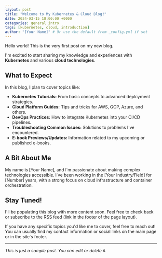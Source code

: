 ```yaml
---
layout: post
title: "Welcome to My Kubernetes & Cloud Blog!"
date: 2024-03-15 10:00:00 +0000
categories: general intro
tags: [kubernetes, cloud, introduction]
author: "[Your Name]" # Or use the default from _config.yml if set
---
```


Hello world! This is the very first post on my new blog.

I'm excited to start sharing my knowledge and experiences with **Kubernetes** and various **cloud technologies**.

## What to Expect

In this blog, I plan to cover topics like:

*   **Kubernetes Tutorials:** From basic concepts to advanced deployment strategies.
*   **Cloud Platform Guides:** Tips and tricks for AWS, GCP, Azure, and others.
*   **DevOps Practices:** How to integrate Kubernetes into your CI/CD pipelines.
*   **Troubleshooting Common Issues:** Solutions to problems I've encountered.
*   **E-book Previews/Updates:** Information related to my upcoming or published e-books.

## A Bit About Me

My name is [Your Name], and I'm passionate about making complex technologies accessible. I've been working in the [Your Industry/Field] for [Number] years, with a strong focus on cloud infrastructure and container orchestration.

## Stay Tuned!

I'll be populating this blog with more content soon. Feel free to check back or subscribe to the RSS feed (link in the footer of the page layout).

If you have any specific topics you'd like me to cover, feel free to reach out! You can usually find my contact information or social links on the main page or in the site's footer.

---

*This is just a sample post. You can edit or delete it.*
